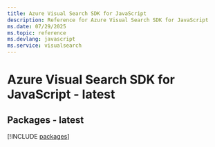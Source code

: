 ```yaml
---
title: Azure Visual Search SDK for JavaScript
description: Reference for Azure Visual Search SDK for JavaScript
ms.date: 07/29/2025
ms.topic: reference
ms.devlang: javascript
ms.service: visualsearch
---
```

# Azure Visual Search SDK for JavaScript - latest
## Packages - latest
[!INCLUDE [packages](visual-search-index.md)]